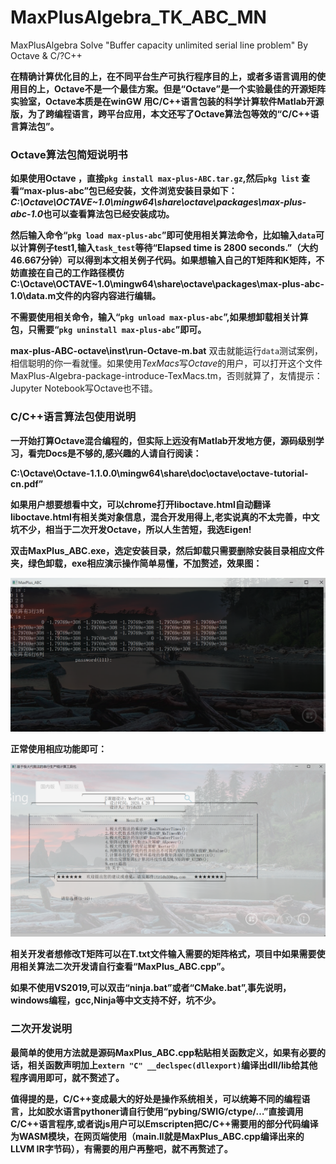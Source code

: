 # MaxPlusAlgebra_TK_ABC_MN
MaxPlusAlgebra  Solve "Buffer capacity unlimited serial line problem" By Octave & C/?C++

​	**在精确计算优化目的上，在不同平台生产可执行程序目的上，或者多语言调用的使用目的上，Octave不是一个最佳方案。但是“Octave”是一个实验最佳的开源矩阵实验室，Octave本质是在winGW 用C/C++语言包装的科学计算软件Matlab开源版，为了跨编程语言，跨平台应用，本文还写了Octave算法包等效的“C/C++语言算法包”。**

### Octave算法包简短说明书

**如果使用Octave ，直接`pkg install max-plus-ABC.tar.gz`,然后`pkg list` 查看“max-plus-abc”包已经安装，文件浏览安装目录如下：*C:\Octave\OCTAVE~1.0\mingw64\share\octave\packages\max-plus-abc-1.0*也可以查看算法包已经安装成功。**

**然后输入命令“`pkg load max-plus-abc`”即可使用相关算法命令，比如输入`data`可以计算例子test1,输入`task_test`等待“Elapsed time is 2800 seconds.”（大约46.667分钟）可以得到本文相关例子代码。如果想输入自己的T矩阵和K矩阵，不妨直接在自己的工作路径模仿C:\Octave\OCTAVE~1.0\mingw64\share\octave\packages\max-plus-abc-1.0\data.m文件的内容内容进行编辑。**

**不需要使用相关命令，输入“`pkg unload max-plus-abc`”,如果想卸载相关计算包，只需要“`pkg uninstall max-plus-abc`”即可。**

**max-plus-ABC-octave\inst\run-Octave-m.bat**  双击就能运行`data`测试案例，相信聪明的你一看就懂。如果使用*TexMacs*写*Octave*的用户，可以打开这个文件MaxPlus-Algebra-package-introduce-TexMacs.tm，否则就算了，友情提示：Jupyter Notebook写Octave也不错。

### C/C++语言算法包使用说明

  **一开始打算Octave混合编程的，但实际上远没有Matlab开发地方便，源码级别学习，看完Docs是不够的,感兴趣的人请自行阅读：**

**C:\Octave\Octave-1.1.0.0\mingw64\share\doc\octave\octave-tutorial-cn.pdf”**

**如果用户想要想看中文，可以chrome打开liboctave.html自动翻译liboctave.html有相关类对象信息，混合开发用得上,老实说真的不太完善，中文坑不少，相当于二次开发Octave，所以人生苦短，我选Eigen!**

**双击MaxPlus_ABC.exe，选定安装目录，然后卸载只需要删除安装目录相应文件夹，绿色卸载，exe相应演示操作简单易懂，不加赘述，效果图：**

![1](https://github.com/Tridu33/MaxPlusAlgebra_TK_ABC_MN/blob/master/pic/1.png)

**正常使用相应功能即可：**

 ![1](https://github.com/Tridu33/MaxPlusAlgebra_TK_ABC_MN/blob/master/pic/2.png)

**相关开发者想修改T矩阵可以在T.txt文件输入需要的矩阵格式，项目中如果需要使用相关算法二次开发请自行查看“MaxPlus_ABC.cpp”。**

**如果不使用VS2019,可以双击“ninja.bat”或者“CMake.bat”,事先说明，windows编程，gcc,Ninja等中文支持不好，坑不少。**

### 二次开发说明

**最简单的使用方法就是源码MaxPlus_ABC.cpp粘贴相关函数定义，如果有必要的话，相关函数声明加上`extern "C" __declspec(dllexport)`编译出dll/lib给其他程序调用即可，就不赘述了。**

**值得提的是，C/C++变成最大的好处是操作系统相关，可以统筹不同的编程语言，比如胶水语言pythoner请自行使用“pybing/SWIG/ctype/…”直接调用C/C++语言程序,或者说js用户可以Emscripten把C/C++需要用的部分代码编译为WASM模块，在网页端使用（main.ll就是MaxPlus_ABC.cpp编译出来的LLVM IR字节码），有需要的用户再整吧，就不再赘述了。**

 

 
